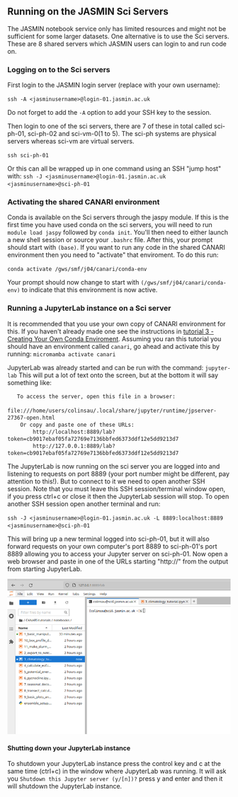 ## Running on the JASMIN Sci Servers
The JASMIN notebook service only has limited resources and might not be sufficient for some larger datasets. One alternative is to use the Sci servers. These are 8 shared servers which JASMIN users can login to and run code on.

### Logging on to the Sci servers
First login to the JASMIN login server (replace <jasminusername> with your own username):

`ssh -A <jasminusername>@login-01.jasmin.ac.uk`

Do not forget to add the `-A` option to add your SSH key to the session.

Then login to one of the sci servers, there are 7 of these in total called sci-ph-01, sci-ph-02 and sci-vm-0(1 to 5). The sci-ph systems are physical servers whereas sci-vm are virtual servers.

`ssh sci-ph-01`

Or this can all be wrapped up in one command using an SSH "jump host" with:
`ssh -J <jasminusername>@login-01.jasmin.ac.uk <jasminusername>@sci-ph-01`

### Activating the shared CANARI environment
Conda is available on the Sci servers through the jaspy module. If this is the first time you have used conda on the sci servers, you will need to run `module load jaspy` followed by `conda init`. You'll then need to either launch a new shell session or source your `.bashrc` file. After this, your prompt should start with `(base)`. 
If you want to run any code in the shared CANARI environment then you need to "activate" that enviroment. To do this run:

`conda activate /gws/smf/j04/canari/conda-env`

Your prompt should now change to start with `(/gws/smf/j04/canari/conda-env)` to indicate that this environment is now active. 

### Running a JupyterLab instance on a Sci server
It is recommended that you use your own copy of CANARI environment for this. If you haven't already made one see the instructions in [tutorial 3 - Creating Your Own Conda Enviroment](creating_your_own_conda_env.md). Assuming you ran this tutorial you should have an environment called `canari`, go ahead and activate this by running:
`micromamba activate canari`

JupyterLab was already started and can be run with the command:
`jupyter-lab`
This will put a lot of text onto the screen, but at the bottom it will say something like:

```
   To access the server, open this file in a browser:
        file:///home/users/colinsau/.local/share/jupyter/runtime/jpserver-27367-open.html
    Or copy and paste one of these URLs:
        http://localhost:8889/lab?token=cb9017ebaf05fa72769e7136bbfed6373ddf12e5dd9213d7
        http://127.0.0.1:8889/lab?token=cb9017ebaf05fa72769e7136bbfed6373ddf12e5dd9213d7
```
The JupyterLab is now running on the sci server you are logged into and listening to requests on port 8889 (your port number might be different, pay attention to this!). But to connect to it we need to open another SSH session. Note that you must leave this SSH session/terminal window open, if you press ctrl+c or close it then the JupyterLab session will stop. To open another SSH session open another terminal and run:

`ssh -J <jasminusername>@login-01.jasmin.ac.uk -L 8889:localhost:8889 <jasminusername>@sci-ph-01`

This will bring up a new terminal logged into sci-ph-01, but it will also forward requests on your own computer's port 8889 to sci-ph-01's port 8889 allowing you to access your Jupyter server on sci-ph-01. Now open a web browser and paste in one of the URLs starting "http://" from the output from starting JupyterLab. 

![Screenshot of JupyterLab running on sci6](assets/jupyter-sci-server.png)

#### Shutting down your JupyterLab instance

To shutdown your JupyterLab instance press the control key and c at the same time (ctrl+c) in the window where JupyterLab was running. It will ask you `Shutdown this Jupyter server (y/[n])?` press y and enter and then it will shutdown the JupyterLab instance.



